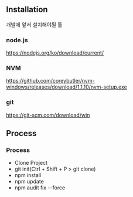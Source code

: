 ## Installation
개발에 앞서 설치해야될 툴

### node.js
https://nodejs.org/ko/download/current/

### NVM
https://github.com/coreybutler/nvm-windows/releases/download/1.1.10/nvm-setup.exe

### git
https://git-scm.com/download/win

## Process
### Process
- Clone Project
- git init(Ctrl + Shift + P > git clone)
- npm install
- npm update
- npm audit fix --force